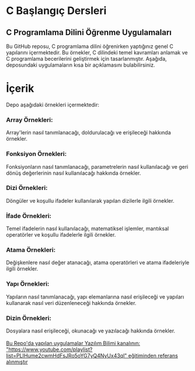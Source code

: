 # C Başlangıç Dersleri

## C Programlama Dilini Öğrenme Uygulamaları

Bu GitHub reposu, C programlama dilini öğrenirken yaptığınız genel C yapılarını içermektedir. Bu örnekler, C dilindeki temel kavramları anlamak ve C programlama becerilerini geliştirmek için tasarlanmıştır. Aşağıda, deposundaki uygulamaların kısa bir açıklamasını bulabilirsiniz.

<h1>İçerik</h1>

Depo aşağıdaki örnekleri içermektedir:

<h3>Array Örnekleri:</h3> Array'lerin nasıl tanımlanacağı, doldurulacağı ve erişileceği hakkında örnekler. <br>
<h3>Fonksiyon Örnekleri:</h3> Fonksiyonların nasıl tanımlanacağı, parametrelerin nasıl kullanılacağı ve geri dönüş değerlerinin nasıl kullanılacağı hakkında örnekler.<br>
<h3>Dizi Örnekleri:</h3> Döngüler ve koşullu ifadeler kullanılarak yapılan dizilerle ilgili örnekler.<br>
<h3>İfade Örnekleri:</h3> Temel ifadelerin nasıl kullanılacağı, matematiksel işlemler, mantıksal operatörler ve koşullu ifadelerle ilgili örnekler.<br>
<h3>Atama Örnekleri:</h3> Değişkenlere nasıl değer atanacağı, atama operatörleri ve atama ifadeleriyle ilgili örnekler.<br>
<h3>Yapı Örnekleri:</h3> Yapıların nasıl tanımlanacağı, yapı elemanlarına nasıl erişileceği ve yapıları kullanarak nasıl veri düzenleneceği hakkında örnekler.<br>
<h3>Dizin Örnekleri:</h3> Dosyalara nasıl erişileceği, okunacağı ve yazılacağı hakkında örnekler.
<br><br>
<t><u>Bu Repo'da yapılan uygulamalar Yazılım Bilimi kanalının: <br> "https://www.youtube.com/playlist?list=PLIHume2cwmHdFsJRo5oYG7yQ4NyUx43ql" eğitiminden referans alınmıştır</u></t>
